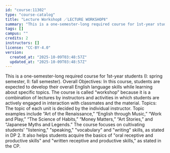 ```yaml
---
id: "course:11302"
type: "course-catalog"
title: "Lecture WorkshopⅡ ／LECTURE WORKSHOPⅡ"
summary: "This is a one-semester-long required course for 1st-year students (I: spring semester, II: fall semester). Overall Objec…"
tags: []
campus: ""
credits: 2
instructors: []
license: "CC-BY-4.0"
version:
  created_at: "2025-10-09T03:48:57Z"
  updated_at: "2025-10-09T03:48:57Z"
---
```

This is a one-semester-long required course for 1st-year students (I: spring semester, II: fall semester). Overall Objectives: In this course, students are expected to develop their overall English language skills while learning about specific topics. The course is called “workshop” because it is a combination of lectures by instructors and activities in which students are actively engaged in interaction with classmates and the material. Topics: The topic of each unit is decided by the individual instructor. Topic examples include “Art of the Renaissance,” “English through Music,” “Work and Play,” “The Science of Habits,” “Money Matters,” “Art Stories,” and “Japanese Myths and Legends.” The course focuses on cultivating students' "listening," "speaking," "vocabulary" and "writing" skills, as stated in DP 2. It also helps students acquire the basics of "oral receptive and productive skills" and "written receptive and productive skills," as stated in the CP.
